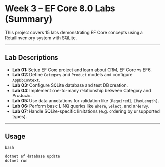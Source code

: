 # Week 3 – EF Core 8.0 Labs (Summary)

This project covers 15 labs demonstrating EF Core concepts using a RetailInventory system with SQLite.

---

## Lab Descriptions

- **Lab 01:** Setup EF Core project and learn about ORM, EF Core vs EF6.
- **Lab 02:** Define `Category` and `Product` models and configure `AppDbContext`.
- **Lab 03:** Configure SQLite database and test DB creation.
- **Lab 04:** Implement one-to-many relationship between Category and Products.
- **Lab 05:** Use data annotations for validation like `[Required]`, `[MaxLength]`.
- **Lab 06:** Perform basic LINQ queries like `Where`, `Select`, and `OrderBy`.
- **Lab 07:** Handle SQLite-specific limitations (e.g. ordering by unsupported types).


---

## Usage

```
bash

dotnet ef database update
dotnet run
```
